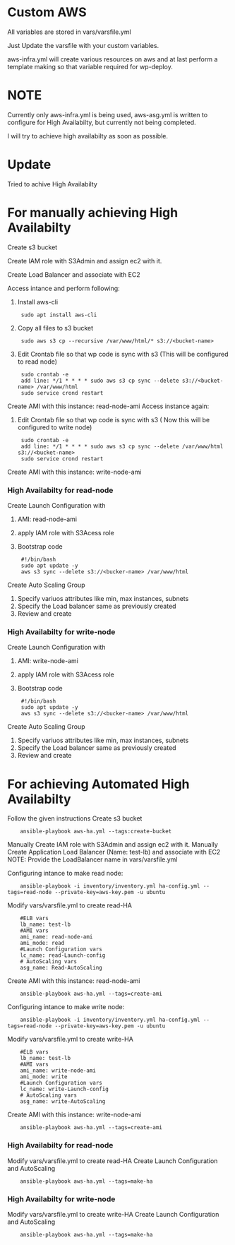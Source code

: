 # Custom AWS
All variables are stored in vars/varsfile.yml

Just Update the varsfile with your custom variables.

aws-infra.yml will create various resources on aws and at last perform a template making so that variable required for wp-deploy.

# NOTE
Currently only aws-infra.yml is being used, aws-asg.yml is written to configure for High Availabilty, but currently not being completed.

I will try to achieve high availabilty as soon as possible.

# Update
Tried to achive High Availabilty

# For manually achieving High Availabilty
Create s3 bucket

Create IAM role with S3Admin and assign ec2 with it.

Create Load Balancer and associate with EC2

Access intance and perform following:
1. Install aws-cli
    
        sudo apt install aws-cli
2. Copy all files to s3 bucket
    
        sudo aws s3 cp --recursive /var/www/html/* s3://<bucket-name>
3. Edit Crontab file so that wp code is sync with s3 (This will be configured to read node)
    
        sudo crontab -e
        add line: */1 * * * * sudo aws s3 cp sync --delete s3://<bucket-name> /var/www/html
        sudo service crond restart
Create AMI with this instance: read-node-ami
Access instance again:
1. Edit Crontab file so that wp code is sync with s3 ( Now this will be configured to write node)
    
        sudo crontab -e
        add line: */1 * * * * sudo aws s3 cp sync --delete /var/www/html s3://<bucket-name> 
        sudo service crond restart
Create AMI with this instance: write-node-ami
### High Availabilty for read-node
Create Launch Configuration with
1. AMI: read-node-ami
2. apply IAM role with S3Acess role
3. Bootstrap code
    
        #!/bin/bash
        sudo apt update -y
        aws s3 sync --delete s3://<bucker-name> /var/www/html
Create Auto Scaling Group
1. Specify variuos attributes like min, max instances, subnets
2. Specify the Load balancer same as previously created
3. Review and create
### High Availabilty for write-node
Create Launch Configuration with
1. AMI: write-node-ami
2. apply IAM role with S3Acess role
3. Bootstrap code

        #!/bin/bash
        sudo apt update -y
        aws s3 sync --delete s3://<bucker-name> /var/www/html
Create Auto Scaling Group
1. Specify variuos attributes like min, max instances, subnets
2. Specify the Load balancer same as previously created
3. Review and create

# For achieving Automated High Availabilty
Follow the given instructions
Create s3 bucket

        ansible-playbook aws-ha.yml --tags:create-bucket
Manually Create IAM role with S3Admin and assign ec2 with it.
Manually Create Application Load Balancer (Name: test-lb) and associate with EC2
NOTE: Provide the LoadBalancer name in vars/varsfile.yml


Configuring intance to make read node:

        ansible-playbook -i inventory/inventory.yml ha-config.yml --tags=read-node --private-key=aws-key.pem -u ubuntu
Modify vars/varsfile.yml to create read-HA

        #ELB vars
        lb_name: test-lb
        #AMI vars
        ami_name: read-node-ami
        ami_mode: read
        #Launch Configuration vars
        lc_name: read-Launch-config
        # AutoScaling vars
        asg_name: Read-AutoScaling
        
Create AMI with this instance: read-node-ami

        ansible-playbook aws-ha.yml --tags=create-ami

Configuring intance to make write node:

        ansible-playbook -i inventory/inventory.yml ha-config.yml --tags=read-node --private-key=aws-key.pem -u ubuntu
Modify vars/varsfile.yml to create write-HA

        #ELB vars
        lb_name: test-lb
        #AMI vars
        ami_name: write-node-ami
        ami_mode: write
        #Launch Configuration vars
        lc_name: write-Launch-config
        # AutoScaling vars
        asg_name: write-AutoScaling
Create AMI with this instance: write-node-ami

        ansible-playbook aws-ha.yml --tags=create-ami

### High Availabilty for read-node
Modify vars/varsfile.yml to create read-HA
Create Launch Configuration and AutoScaling

        ansible-playbook aws-ha.yml --tags=make-ha
### High Availabilty for write-node
Modify vars/varsfile.yml to create write-HA
Create Launch Configuration and AutoScaling

        ansible-playbook aws-ha.yml --tags=make-ha
